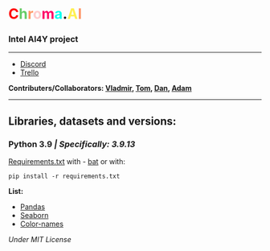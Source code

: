 # <span style="color:#FF0000">C</span><span style="color:#66CC66">h</span><span style="color:#FF9966">r</span><span style="color:#FFCCCC">o</span><span style="color:#FF0066">m</span><span style="color:#00ffee">a</span><span style="color:#FF066">.</span><span style="color:#FFF051">A</span><span style="color:#FF9566">I</span>
### Intel AI4Y project

-----

- [Discord](https://discord.gg/tNVMpaJbdh) 
- [Trello](https://trello.com/invite/b/640b0c94b8ad1c25c6b12508/ATTIfd1c763c3cda5b4161bf919008812b2693C01590/Intel%20AI4Y%20Project)

**Contributers/Collaborators: [Vladmir](https://github.com/StaaaaarFinger), [Tom](), [Dan](), [Adam](https://github.com/JustSnofi)** 

----

## Libraries, datasets and versions:
### Python 3.9 *| Specifically: 3.9.13*
[Requirements.txt](requirements.txt) with - [bat](install_libs.bat) or with:
```
pip install -r requirements.txt
```

**List:**
- [Pandas](https://pandas.pydata.org)
- [Seaborn](https://seaborn.pydata.org)
- [Color-names](data\color_names.md)

*Under MIT License*